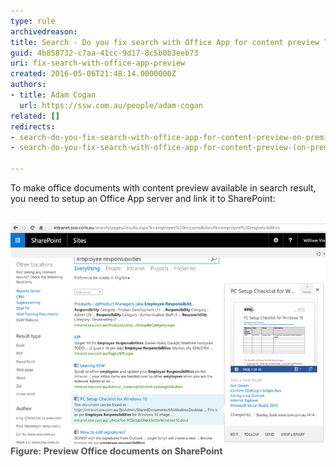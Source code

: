 ```yaml
---
type: rule
archivedreason: 
title: Search - Do you fix search with Office App for content preview ? (on premise only)
guid: 4b858732-c7aa-41cc-9d17-8c5b0b3eeb73
uri: fix-search-with-office-app-preview
created: 2016-05-06T21:48:14.0000000Z
authors:
- title: Adam Cogan
  url: https://ssw.com.au/people/adam-cogan
related: []
redirects:
- search-do-you-fix-search-with-office-app-for-content-preview-on-premise-only
- search-do-you-fix-search-with-office-app-for-content-preview-(on-premise-only)

---
```



​​​​​To make office documents with content​ preview available in search result, you need to setup an Office App server and link it to SharePoint:
<br><excerpt class='endintro'></excerpt><br>
<dl class="image"><dt>​<img src="preview-sharepoint.png" alt="preview-sharepoint.png" />​<span style="color:#555555;font-size:0.9rem;font-weight:bold;line-height:16px;">​Figure: Preview Office documents on SharePoint</span></dt></dl>


